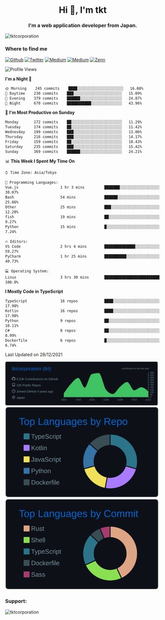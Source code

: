 <h1 align="center">Hi 👋, I'm tkt</h1>
<h3 align="center">I'm a web application developer from Japan.</h3>

<p align="left"> <img src="https://komarev.com/ghpvc/?username=tktcorporation&label=Profile%20views&color=0e75b6&style=flat" alt="tktcorporation" /> </p>

<h3>Where to find me</h3>
<p>
<a href="https://github.com/tktcorporation" target="_blank"><img alt="Github" src="https://img.shields.io/badge/GitHub-%2312100E.svg?&style=for-the-badge&logo=Github&logoColor=white" /></a>
<a href="https://twitter.com/tktcorporation" target="_blank"><img alt="Twitter" src="https://img.shields.io/badge/twitter-%231DA1F2.svg?&style=for-the-badge&logo=twitter&logoColor=white" /></a>
<a href="https://www.linkedin.com/in/tktcorporation" target="_blank"><img alt="Medium" src="https://img.shields.io/badge/linkdin-0a66c2.svg?&style=for-the-badge&logo=linkedin&logoColor=white" /></a>
<a href="https://qiita.com/tktcorporation" target="_blank"><img alt="Medium" src="https://img.shields.io/badge/qiita-55C500.svg?&style=for-the-badge&logo=qiita&logoColor=white" /></a>
<a href="https://zenn.dev/tktcorporation" target="_blank"><img alt="Zenn" src="https://img.shields.io/badge/Zenn-3EA8FF.svg?&style=for-the-badge&logo=Zenn&logoColor=white" /></a>
</p>
  
<!--START_SECTION:waka-->
![Profile Views](http://img.shields.io/badge/Profile%20Views-17-blue)

**I'm a Night 🦉** 

```text
🌞 Morning    245 commits    ████░░░░░░░░░░░░░░░░░░░░░   16.08% 
🌆 Daytime    230 commits    ███░░░░░░░░░░░░░░░░░░░░░░   15.09% 
🌃 Evening    379 commits    ██████░░░░░░░░░░░░░░░░░░░   24.87% 
🌙 Night      670 commits    ███████████░░░░░░░░░░░░░░   43.96%

```
📅 **I'm Most Productive on Sunday** 

```text
Monday       172 commits    ██░░░░░░░░░░░░░░░░░░░░░░░   11.29% 
Tuesday      174 commits    ██░░░░░░░░░░░░░░░░░░░░░░░   11.42% 
Wednesday    199 commits    ███░░░░░░░░░░░░░░░░░░░░░░   13.06% 
Thursday     216 commits    ███░░░░░░░░░░░░░░░░░░░░░░   14.17% 
Friday       159 commits    ██░░░░░░░░░░░░░░░░░░░░░░░   10.43% 
Saturday     235 commits    ███░░░░░░░░░░░░░░░░░░░░░░   15.42% 
Sunday       369 commits    ██████░░░░░░░░░░░░░░░░░░░   24.21%

```


📊 **This Week I Spent My Time On** 

```text
⌚︎ Time Zone: Asia/Tokyo

💬 Programming Languages: 
Vue.js                   1 hr 3 mins         ███████░░░░░░░░░░░░░░░░░░   30.07% 
Bash                     54 mins             ██████░░░░░░░░░░░░░░░░░░░   25.86% 
Other                    25 mins             ███░░░░░░░░░░░░░░░░░░░░░░   12.28% 
fish                     19 mins             ██░░░░░░░░░░░░░░░░░░░░░░░   9.27% 
Python                   15 mins             █░░░░░░░░░░░░░░░░░░░░░░░░   7.24%

🔥 Editors: 
VS Code                  2 hrs 4 mins        ██████████████░░░░░░░░░░░   59.27% 
PyCharm                  1 hr 25 mins        ██████████░░░░░░░░░░░░░░░   40.73%

💻 Operating System: 
Linux                    3 hrs 30 mins       █████████████████████████   100.0%

```

**I Mostly Code in TypeScript** 

```text
TypeScript               16 repos            ████░░░░░░░░░░░░░░░░░░░░░   17.98% 
Kotlin                   16 repos            ████░░░░░░░░░░░░░░░░░░░░░   17.98% 
Python                   9 repos             ██░░░░░░░░░░░░░░░░░░░░░░░   10.11% 
C#                       8 repos             ██░░░░░░░░░░░░░░░░░░░░░░░   8.99% 
Dockerfile               6 repos             █░░░░░░░░░░░░░░░░░░░░░░░░   6.74%

```



 Last Updated on 28/12/2021
<!--END_SECTION:waka-->

[![](https://raw.githubusercontent.com/tktcorporation/tktcorporation/master/profile-summary-card-output/github_dark/0-profile-details.svg)](https://github.com/vn7n24fzkq/github-profile-summary-cards)
[![](https://raw.githubusercontent.com/tktcorporation/tktcorporation/master/profile-summary-card-output/github_dark/1-repos-per-language.svg)](https://github.com/vn7n24fzkq/github-profile-summary-cards) [![](https://raw.githubusercontent.com/tktcorporation/tktcorporation/master/profile-summary-card-output/github_dark/2-most-commit-language.svg)](https://github.com/vn7n24fzkq/github-profile-summary-cards)

<h3 align="left">Support:</h3>
<p><a href="https://www.buymeacoffee.com/tktcorporation"> <img align="left" src="https://cdn.buymeacoffee.com/buttons/v2/default-yellow.png" height="50" width="210" alt="tktcorporation" /></a></p><br><br>
